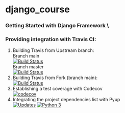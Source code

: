 # django_course
### Getting Started with Django Framework \
### Providing integration with Travis CI:
1. Building Travis from Upstream branch: \
Branch main \
[![Build Status](https://app.travis-ci.com/PortalNetZone/django_course.svg?branch=main)](https://app.travis-ci.com/PortalNetZone/django_course) \
Branch master \
[![Build Status](https://app.travis-ci.com/PortalNetZone/django_course.svg?branch=master)](https://app.travis-ci.com/PortalNetZone/django_course)
2. Building Travis from Fork (branch main): \
[![Build Status](https://app.travis-ci.com/marcosranes/django_course.svg?branch=main)](https://app.travis-ci.com/marcosranes/django_course)
3. Establishing a test coverage with Codecov \
[![codecov](https://codecov.io/gh/PortalNetZone/django_course/branch/main/graph/badge.svg?token=PR88QPBRMT)](https://codecov.io/gh/PortalNetZone/django_course)
4. Integrating the project dependencies list with Pyup \
[![Updates](https://pyup.io/repos/github/marcosranes/django_course/shield.svg)](https://pyup.io/repos/github/marcosranes/django_course/) [![Python 3](https://pyup.io/repos/github/marcosranes/django_course/python-3-shield.svg)](https://pyup.io/repos/github/marcosranes/django_course/)
